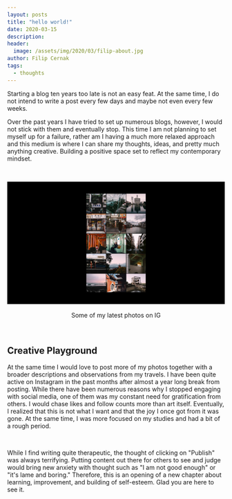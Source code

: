 ```yaml
---
layout: posts
title: "hello world!"
date: 2020-03-15
description:
header:
  image: /assets/img/2020/03/filip-about.jpg
author: Filip Cernak
tags:
  - thoughts
---
```

Starting a blog ten years too late is not an easy feat. At the same time, I do not intend to write a post every few days and maybe not even every few weeks.

Over the past years I have tried to set up numerous blogs, however, I would not stick with them and eventually stop. This time I am not planning to set myself up for a failure, rather am I having a much more relaxed approach and this medium is where I can share my thoughts, ideas, and pretty much anything creative. Building a positive space set to reflect my contemporary mindset.

&nbsp;

![My IG profile][ig-profile]
<p style="text-align: center;">Some of my latest photos on IG</p>

&nbsp;

## Creative Playground

At the same time I would love to post more of my photos together with a broader descriptions and observations from my travels. I have been quite active on Instagram in the past months after almost a year long break from posting. While there have been numerous reasons why I stopped engaging with social media, one of them was my constant need for gratification from others. I would chase likes and follow counts more than art itself. Eventually, I realized that this is not what I want and that the joy I once got from it was gone. At the same time, I was more focused on my studies and had a bit of a rough period.

&nbsp;

While I find writing quite therapeutic, the thought of clicking on "Publish" was always terrifying. Putting content out there for others to see and judge would bring new anxiety with thought such as "I am not good enough" or "it's lame and boring." Therefore, this is an opening of a new chapter about learning, improvement, and building of self-esteem. Glad you are here to see it.

[ig-profile]: /assets/img/2020/03/ig-profile.jpg
